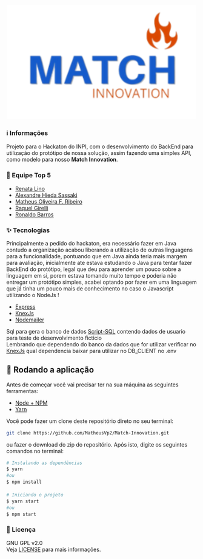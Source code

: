 <div align="center">
  <img src="./svg/match-logo.svg" alt="estique.se"/>
</div>

### :information_source: Informações
Projeto para o Hackaton do INPI, com o desenvolvimento do BackEnd para utilização do protótipo de nossa solução, assim fazendo uma simples API, como modelo para nosso <b>Match Innovation</b>.

### 🚀 Equipe Top 5
- [Renata Lino](https://www.linkedin.com/in/renatalino/)
- [Alexandre Hieda Sassaki](https://www.linkedin.com/in/alexandre-hieda-sassaki/)
- [Matheus Oliveira F. Ribeiro](https://www.linkedin.com/in/matheus-o-f-ribeiro/)
- [Raquel Girelli](https://www.instagram.com/raquelgirelli/)
- [Ronaldo Barros](https://www.linkedin.com/in/ronaldobarros/)


### ✨ Tecnologias
Principalmente a pedido do hackaton, era necessário fazer em Java contudo a organização acabou liberando a utilização de outras linguagens para a funcionalidade, pontuando que em Java ainda teria mais margem para avaliação, inicialmente ate estava estudando o Java para tentar fazer BackEnd do protótipo, legal que deu para aprender um pouco sobre a linguagem em si, porem estava tomando muito tempo e poderia não entregar um protótipo simples, acabei optando por fazer em uma linguagem que já tinha um pouco mais de conhecimento no caso o Javascript utilizando o NodeJs !

- [Express](https://expressjs.com/pt-br/)
- [KnexJs](http://knexjs.org/)
- [Nodemailer](https://nodemailer.com/about/)

Sql para gera o banco de dados [Script-SQL](./database.sql) contendo dados de usuario para teste de desenvolvimento fictício <br>
Lembrando que dependendo do banco da dados que for utilizar verificar no [KnexJs](http://knexjs.org/) qual dependencia baixar para utilizar no DB_CLIENT no .env

## 🎲 Rodando a aplicação

Antes de começar você vai precisar ter na sua máquina as seguintes ferramentas:

* [Node + NPM](https://nodejs.org/)
* [Yarn](https://yarnpkg.com/)

Você pode fazer um clone deste repositório direto no seu terminal:

```sh
git clone https://github.com/MatheusVp2/Match-Innovation.git
```
ou fazer o download do zip do repositório.
Após isto, digite os seguintes comandos no terminal:

```sh
# Instalando as dependências
$ yarn
#ou
$ npm install

# Iniciando o projeto
$ yarn start
#ou
$ npm start
```


### 📝 Licença

GNU GPL v2.0 <br>
Veja [LICENSE](./LICENSE) para mais informações.
